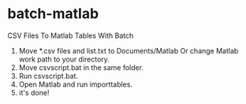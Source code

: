 # batch-matlab
CSV Files To Matlab Tables With Batch

1. Move *.csv files and list.txt to Documents/Matlab Or change Matlab work path to your directory.
2. Move csvscript.bat in the same folder.
3. Run csvscript.bat.
4. Open Matlab and run importtables.
5. it's done!
